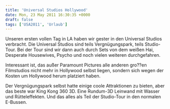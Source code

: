 ```yaml
---
title: 'Universal Studios Hollywood'
date: Mon, 23 May 2011 16:30:35 +0000
draft: false
tags: ['USA2011', 'Urlaub']
---
```


Unseren ersten vollen Tag in LA haben wir gester in den Universal Studios verbracht. Die Universal Studios sind teils Vergnügungspark, teils Studio-Tour. Bei der Tour sind wir dann auch durch Sets von dem weißen Hai, Desperate Housewives, Psycho und noch vielen weiteren durchgefahren.

Interessant ist, das außer Paramount Pictures alle anderen gro??en Filmstudios nicht mehr in Hollywood selbst liegen, sondern sich wegen der Kosten um Hollywood herum platziert haben.

Der Vergnügungspark selbst hatte einige coole Attraktionen zu bieten, aber das beste war King Kong 360 3D. Eine Rundum-3D Leinwand mit Wasser und Rütteleffekten. Und das alles als Teil der Studio-Tour in den normalen E-Bussen.